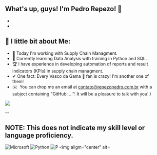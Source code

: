 <!--
Thank you if you like this profile README!
.
BUT, please DO NOT copy this and create your profile based on it.
.
You can use it as a reference, and copy a part of it, but DO NOT copy
all of this and create your profile based on it.
.
It is very common that you forget to change some information and leave
mine in your profile. This has happened too many times.

-->

## What's up, guys! I'm Pedro Repezo!  👋
-

-

## 💬 I little bit about Me:
- 🛒 Today I'm working with Supply Chain Managment. 
- 🧩 Currently learning Data Analysis with training in Python and SQL.
- 🏆 I have experience in developing automation of reports and result indicators (KPIs) in supply chain managment.
- ✔ One fact: Every Vasco da Gama 💢 fan is crazy! I'm another one of them!
- ✉️ &nbsp;You can drop me an email at contato@repezopedro.com.br with a subject containing "GitHub: ..."! It will be a pleasure to talk with you!.\

<div>
 <a href="https://www.linkedin.com/in/pedro-repezo/" target="_blank"><img loading="lazy" src="https://img.shields.io/badge/-LinkedIn-%230077B5?style=for-the-badge&logo=linkedin&logoColor=white" target="_blank"></a>
</div>     

--

NOTE: This does not indicate my skill level or language proficiency.
---
<img aligm="center" alt="Microsoft" src="https://img.shields.io/badge/Microsoft_Office-D83B01?style=for-the-badge&logo=microsoft-office&logoColor=white" /> <img aligm="center" alt="Python" src="https://img.shields.io/badge/Python-14354C?style=for-the-badge&logo=python&logoColor=white" /> <img aligm="center" alt="P" src="https://img.shields.io/badge/Colab-F9AB00?style=for-the-badge&logo=googlecolab&color=525252" /> <img aligm="center" alt=

